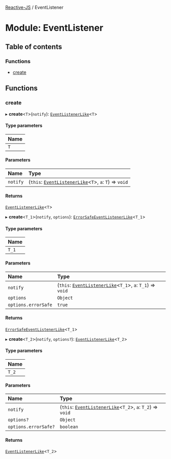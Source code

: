 [Reactive-JS](../README.md) / EventListener

# Module: EventListener

## Table of contents

### Functions

- [create](EventListener.md#create)

## Functions

### create

▸ **create**<`T`\>(`notify`): [`EventListenerLike`](../interfaces/types.EventListenerLike.md)<`T`\>

#### Type parameters

| Name |
| :------ |
| `T` |

#### Parameters

| Name | Type |
| :------ | :------ |
| `notify` | (`this`: [`EventListenerLike`](../interfaces/types.EventListenerLike.md)<`T`\>, `a`: `T`) => `void` |

#### Returns

[`EventListenerLike`](../interfaces/types.EventListenerLike.md)<`T`\>

▸ **create**<`T_1`\>(`notify`, `options`): [`ErrorSafeEventListenerLike`](../interfaces/types.ErrorSafeEventListenerLike.md)<`T_1`\>

#### Type parameters

| Name |
| :------ |
| `T_1` |

#### Parameters

| Name | Type |
| :------ | :------ |
| `notify` | (`this`: [`EventListenerLike`](../interfaces/types.EventListenerLike.md)<`T_1`\>, `a`: `T_1`) => `void` |
| `options` | `Object` |
| `options.errorSafe` | ``true`` |

#### Returns

[`ErrorSafeEventListenerLike`](../interfaces/types.ErrorSafeEventListenerLike.md)<`T_1`\>

▸ **create**<`T_2`\>(`notify`, `options?`): [`EventListenerLike`](../interfaces/types.EventListenerLike.md)<`T_2`\>

#### Type parameters

| Name |
| :------ |
| `T_2` |

#### Parameters

| Name | Type |
| :------ | :------ |
| `notify` | (`this`: [`EventListenerLike`](../interfaces/types.EventListenerLike.md)<`T_2`\>, `a`: `T_2`) => `void` |
| `options?` | `Object` |
| `options.errorSafe?` | `boolean` |

#### Returns

[`EventListenerLike`](../interfaces/types.EventListenerLike.md)<`T_2`\>
